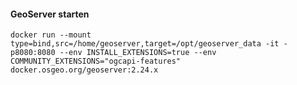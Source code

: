 #### GeoServer starten
`docker run --mount type=bind,src=/home/geoserver,target=/opt/geoserver_data -it -p8080:8080 --env INSTALL_EXTENSIONS=true --env COMMUNITY_EXTENSIONS="ogcapi-features" docker.osgeo.org/geoserver:2.24.x`
